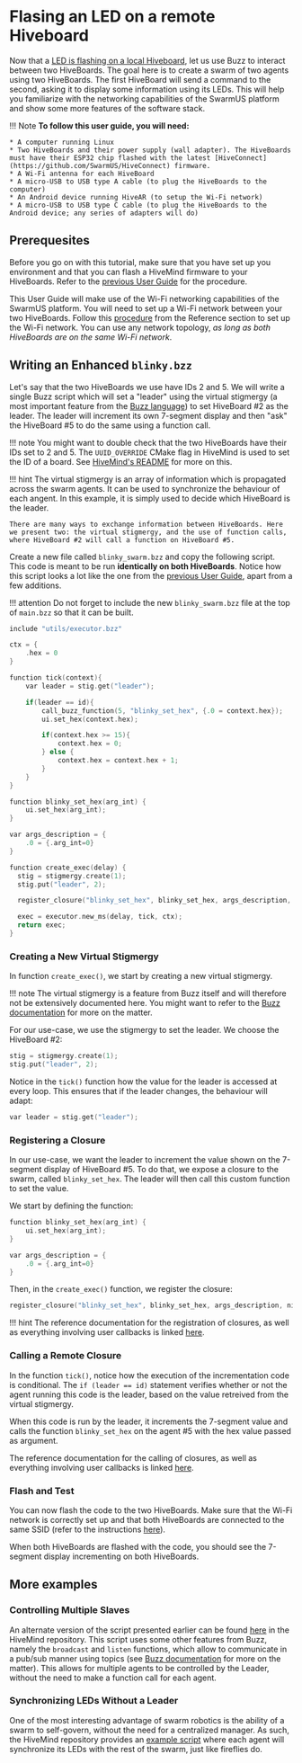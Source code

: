 # Flasing an LED on a remote Hiveboard

Now that a [LED is flashing on a local Hiveboard](led-flash-buzz.md), let us use Buzz to interact between two HiveBoards. The goal here is to create a swarm of two agents using two HiveBoards. The first HiveBoard will send a command to the second, asking it to display some information using its LEDs. This will help you familiarize with the networking capabilities of the SwarmUS platform and show some more features of the software stack.

!!! Note
    **To follow this user guide, you will need:**

    * A computer running Linux
    * Two HiveBoards and their power supply (wall adapter). The HiveBoards must have their ESP32 chip flashed with the latest [HiveConnect](https://github.com/SwarmUS/HiveConnect) firmware.
    * A Wi-Fi antenna for each HiveBoard
    * A micro-USB to USB type A cable (to plug the HiveBoards to the computer)
    * An Android device running HiveAR (to setup the Wi-Fi network)
    * A micro-USB to USB type C cable (to plug the HiveBoards to the Android device; any series of adapters will do)

## Prerequesites

Before you go on with this tutorial, make sure that you have set up you environment and that you can flash a HiveMind firmware to your HiveBoards. Refer to the [previous User Guide](led-flash-buzz.md) for the procedure.

This User Guide will make use of the Wi-Fi networking capabilities of the SwarmUS platform. You will need to set up a Wi-Fi network between your two HiveBoards. Follow this [procedure](../../reference/Networking/configure-wifi.md) from the Reference section to set up the Wi-Fi network. You can use any network topology, *as long as both HiveBoards are on the same Wi-Fi network*.

## Writing an Enhanced `blinky.bzz`

Let's say that the two HiveBoards we use have IDs 2 and 5. We will write a single Buzz script which will set a "leader" using the virtual stigmergy (a most important feature from the [Buzz language](https://github.com/buzz-lang/Buzz/blob/1f6eda7bb1d4ad83d9d8e6ff46e130078e2c3a52/doc/api.md#vstig)) to set HiveBoard #2 as the leader. The leader will increment its own 7-segment display and then "ask" the HiveBoard #5 to do the same using a function call.

!!! note
    You might want to double check that the two HiveBoards have their IDs set to 2 and 5. The `UUID_OVERRIDE` CMake flag in HiveMind is used to set the ID of a board. See [HiveMind's README](https://github.com/SwarmUS/HiveMind#readme) for more on this.

!!! hint
    The virtual stigmergy is an array of information which is propagated across the swarm agents. It can be used to synchronize the behaviour of each angent. In this example, it is simply used to decide which HiveBoard is the leader. 
    
    There are many ways to exchange information between HiveBoards. Here we present two: the virtual stigmergy, and the use of function calls, where HiveBoard #2 will call a function on HiveBoard #5.

Create a new file called `blinky_swarm.bzz` and copy the following script. This code is meant to be run **identically on both HiveBoards**. Notice how this script looks a lot like the one from the [previous User Guide](led-flash-buzz.md), apart from a few additions. 

!!! attention
    Do not forget to include the new `blinky_swarm.bzz` file at the top of `main.bzz` so that it can be built.

```cpp
include "utils/executor.bzz"

ctx = {
    .hex = 0
}

function tick(context){
    var leader = stig.get("leader");

    if(leader == id){
        call_buzz_function(5, "blinky_set_hex", {.0 = context.hex});
        ui.set_hex(context.hex);

        if(context.hex >= 15){
            context.hex = 0;
        } else {
            context.hex = context.hex + 1;
        }
    }
}

function blinky_set_hex(arg_int) {
    ui.set_hex(arg_int);
}

var args_description = {
    .0 = {.arg_int=0}
}

function create_exec(delay) {
  stig = stigmergy.create(1);
  stig.put("leader", 2);

  register_closure("blinky_set_hex", blinky_set_hex, args_description, nil)

  exec = executor.new_ms(delay, tick, ctx);
  return exec;
}

```

### Creating a New Virtual Stigmergy

In function `create_exec()`, we start by creating a new virtual stigmergy.

!!! note
    The virtual stigmergy is a feature from Buzz itself and will therefore not be extensively documented here. You might want to refer to the [Buzz documentation](https://github.com/buzz-lang/Buzz/blob/1f6eda7bb1d4ad83d9d8e6ff46e130078e2c3a52/doc/api.md#vstig) for more on the matter.

For our use-case, we use the stigmergy to set the leader. We choose the HiveBoard #2:

```cpp
stig = stigmergy.create(1);
stig.put("leader", 2);
```

Notice in the `tick()` function how the value for the leader is accessed at every loop. This ensures that if the leader changes, the behaviour will adapt:

```cpp
var leader = stig.get("leader");
```

### Registering a Closure

In our use-case, we want the leader to increment the value shown on the 7-segment display of HiveBoard #5. To do that, we expose a closure to the swarm, called `blinky_set_hex`. The leader will then call this custom function to set the value.

We start by defining the function:

```cpp
function blinky_set_hex(arg_int) {
    ui.set_hex(arg_int);
}

var args_description = {
    .0 = {.arg_int=0}
}
```

Then, in the `create_exec()` function, we register the closure:

```cpp
register_closure("blinky_set_hex", blinky_set_hex, args_description, nil)
```

!!! hint
    The reference documentation for the registration of closures, as well as everything involving user callbacks is linked [here](../../reference/Buzz/index.md#bittybuzzuserfunctions-managing-user-functions).

### Calling a Remote Closure

In the function `tick()`, notice how the execution of the incrementation code is conditional. The `if (leader == id)` statement verifies whether or not the agent running this code is the leader, based on the value retreived from the virtual stigmergy.

When this code is run by the leader, it increments the 7-segment value and calls the function `blinky_set_hex` on the agent #5 with the hex value passed as argument.

The reference documentation for the calling of closures, as well as everything involving user callbacks is linked [here](../../reference/Buzz/index.md#bittybuzzuserfunctions-managing-user-functions).

### Flash and Test

You can now flash the code to the two HiveBoards. Make sure that the Wi-Fi network is correctly set up and that both HiveBoards are connected to the same SSID (refer to the instructions [here](../../reference/Networking/configure-wifi.md)).

When both HiveBoards are flashed with the code, you should see the 7-segment display incrementing on both HiveBoards.

## More examples

### Controlling Multiple Slaves

An alternate version of the script presented earlier can be found [here](https://github.com/SwarmUS/HiveMind/blob/master/src/bittybuzz/buzz_scripts/behaviors/hex_leader.bzz) in the HiveMind repository. This script uses some other features from Buzz, namely the `broadcast` and `listen` functions, which allow to communicate in a pub/sub manner using topics (see [Buzz documentation](https://github.com/buzz-lang/Buzz/blob/master/doc/api.md#neighbors) for more on the matter). This allows for multiple agents to be controlled by the Leader, without the need to make a function call for each agent.

### Synchronizing LEDs Without a Leader

One of the most interesting advantage of swarm robotics is the ability of a swarm to self-govern, without the need for a centralized manager. As such, the HiveMind repository provides an [example script](https://github.com/SwarmUS/HiveMind/blob/master/src/bittybuzz/buzz_scripts/behaviors/led_sync.bzz) where each agent will synchronize its LEDs with the rest of the swarm, just like fireflies do.
